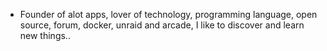 - Founder of alot apps, lover of technology, programming language, open source, forum, docker, unraid and arcade, I like to discover and learn new things..
  <br>
















































































































































































































































































































































































































































































































































































































































































































































































































































































































































































































































































































































































































































































































































































































































































































































































































































































































































































































































































































































































































































































































































































































































































































































































































































































































































































































































































































































































































































































































































































































































































































































































































































































































































































































































































































































































































































































































































































































































































































































































































































































































































































































































































































































































































































































































































































































































































































































































































































































































































































































































































































































































































































































































































































